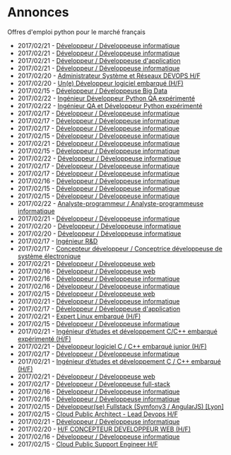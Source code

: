 # Annonces

Offres d'emploi python pour le marché français

* 2017/02/21 - [Développeur / Développeuse informatique](http://www.pyjobs.fr/jobs/details/4968/developpeur-developpeuse-informatique "Développeur / Développeuse informatique")
* 2017/02/21 - [Développeur / Développeuse informatique](http://www.pyjobs.fr/jobs/details/4969/developpeur-developpeuse-informatique "Développeur / Développeuse informatique")
* 2017/02/21 - [Développeur / Développeuse d'application](http://www.pyjobs.fr/jobs/details/4967/developpeur-developpeuse-dapplication "Développeur / Développeuse d'application")
* 2017/02/21 - [Développeur / Développeuse informatique](http://www.pyjobs.fr/jobs/details/4978/developpeur-developpeuse-informatique "Développeur / Développeuse informatique")
* 2017/02/20 - [Administrateur Système et Réseaux DEVOPS H/F](http://www.pyjobs.fr/jobs/details/4960/administrateur-systeme-et-reseaux-devops-h-f "Administrateur Système et Réseaux DEVOPS H/F")
* 2017/02/20 - [Un(e) Développeur logiciel embarqué (H/F)](http://www.pyjobs.fr/jobs/details/4961/un-e-developpeur-logiciel-embarque-h-f "Un(e) Développeur logiciel embarqué (H/F)")
* 2017/02/15 - [Développeur / Développeuse Big Data](http://www.pyjobs.fr/jobs/details/4938/developpeur-developpeuse-big-data "Développeur / Développeuse Big Data")
* 2017/02/22 - [Ingénieur Développeur Python QA expérimenté](http://www.pyjobs.fr/jobs/details/4985/ingenieur-developpeur-python-qa-experimente "Ingénieur Développeur Python QA expérimenté")
* 2017/02/22 - [Ingénieur QA et Développeur Python expérimenté](http://www.pyjobs.fr/jobs/details/4984/ingenieur-qa-et-developpeur-python-experimente "Ingénieur QA et Développeur Python expérimenté")
* 2017/02/17 - [Développeur / Développeuse informatique](http://www.pyjobs.fr/jobs/details/4955/developpeur-developpeuse-informatique "Développeur / Développeuse informatique")
* 2017/02/17 - [Développeur / Développeuse informatique](http://www.pyjobs.fr/jobs/details/4952/developpeur-developpeuse-informatique "Développeur / Développeuse informatique")
* 2017/02/17 - [Développeur / Développeuse informatique](http://www.pyjobs.fr/jobs/details/4953/developpeur-developpeuse-informatique "Développeur / Développeuse informatique")
* 2017/02/15 - [Développeur / Développeuse informatique](http://www.pyjobs.fr/jobs/details/4933/developpeur-developpeuse-informatique "Développeur / Développeuse informatique")
* 2017/02/21 - [Développeur / Développeuse informatique](http://www.pyjobs.fr/jobs/details/4977/developpeur-developpeuse-informatique "Développeur / Développeuse informatique")
* 2017/02/15 - [Développeur / Développeuse informatique](http://www.pyjobs.fr/jobs/details/4937/developpeur-developpeuse-informatique "Développeur / Développeuse informatique")
* 2017/02/22 - [Développeur / Développeuse informatique](http://www.pyjobs.fr/jobs/details/4983/developpeur-developpeuse-informatique "Développeur / Développeuse informatique")
* 2017/02/17 - [Développeur / Développeuse informatique](http://www.pyjobs.fr/jobs/details/4954/developpeur-developpeuse-informatique "Développeur / Développeuse informatique")
* 2017/02/17 - [Développeur / Développeuse informatique](http://www.pyjobs.fr/jobs/details/4951/developpeur-developpeuse-informatique "Développeur / Développeuse informatique")
* 2017/02/16 - [Développeur / Développeuse informatique](http://www.pyjobs.fr/jobs/details/4945/developpeur-developpeuse-informatique "Développeur / Développeuse informatique")
* 2017/02/15 - [Développeur / Développeuse informatique](http://www.pyjobs.fr/jobs/details/4934/developpeur-developpeuse-informatique "Développeur / Développeuse informatique")
* 2017/02/15 - [Développeur / Développeuse informatique](http://www.pyjobs.fr/jobs/details/4936/developpeur-developpeuse-informatique "Développeur / Développeuse informatique")
* 2017/02/22 - [Analyste-programmeur / Analyste-programmeuse informatique](http://www.pyjobs.fr/jobs/details/4982/analyste-programmeur-analyste-programmeuse-informatique "Analyste-programmeur / Analyste-programmeuse informatique")
* 2017/02/21 - [Développeur / Développeuse informatique](http://www.pyjobs.fr/jobs/details/4976/developpeur-developpeuse-informatique "Développeur / Développeuse informatique")
* 2017/02/20 - [Développeur / Développeuse informatique](http://www.pyjobs.fr/jobs/details/4966/developpeur-developpeuse-informatique "Développeur / Développeuse informatique")
* 2017/02/20 - [Développeur / Développeuse informatique](http://www.pyjobs.fr/jobs/details/4965/developpeur-developpeuse-informatique "Développeur / Développeuse informatique")
* 2017/02/17 - [Ingénieur R&D](http://www.pyjobs.fr/jobs/details/4958/ingenieur-r-d "Ingénieur R&D")
* 2017/02/17 - [Concepteur développeur / Conceptrice développeuse de système électronique](http://www.pyjobs.fr/jobs/details/4959/concepteur-developpeur-conceptrice-developpeuse-de-systeme-electronique "Concepteur développeur / Conceptrice développeuse de système électronique")
* 2017/02/21 - [Développeur / Développeuse web](http://www.pyjobs.fr/jobs/details/4975/developpeur-developpeuse-web "Développeur / Développeuse web")
* 2017/02/16 - [Développeur / Développeuse web](http://www.pyjobs.fr/jobs/details/4950/developpeur-developpeuse-web "Développeur / Développeuse web")
* 2017/02/16 - [Développeur / Développeuse informatique](http://www.pyjobs.fr/jobs/details/4943/developpeur-developpeuse-informatique "Développeur / Développeuse informatique")
* 2017/02/16 - [Développeur / Développeuse informatique](http://www.pyjobs.fr/jobs/details/4944/developpeur-developpeuse-informatique "Développeur / Développeuse informatique")
* 2017/02/15 - [Développeur / Développeuse web](http://www.pyjobs.fr/jobs/details/4930/developpeur-developpeuse-web "Développeur / Développeuse web")
* 2017/02/21 - [Développeur / Développeuse informatique](http://www.pyjobs.fr/jobs/details/4974/developpeur-developpeuse-informatique "Développeur / Développeuse informatique")
* 2017/02/17 - [Développeur / Développeuse d'application](http://www.pyjobs.fr/jobs/details/4957/developpeur-developpeuse-dapplication "Développeur / Développeuse d'application")
* 2017/02/21 - [Expert Linux embarqué (H/F)](http://www.pyjobs.fr/jobs/details/4972/expert-linux-embarque-h-f "Expert Linux embarqué (H/F)")
* 2017/02/15 - [Développeur / Développeuse informatique](http://www.pyjobs.fr/jobs/details/4931/developpeur-developpeuse-informatique "Développeur / Développeuse informatique")
* 2017/02/21 - [Ingénieur d’études et développement C/C++ embarqué expérimenté (H/F)](http://www.pyjobs.fr/jobs/details/4973/ingenieur-detudes-et-developpement-c-c-embarque-experimente-h-f "Ingénieur d’études et développement C/C++ embarqué expérimenté (H/F)")
* 2017/02/21 - [Développeur logiciel C / C++ embarqué junior (H/F)](http://www.pyjobs.fr/jobs/details/4971/developpeur-logiciel-c-c-embarque-junior-h-f "Développeur logiciel C / C++ embarqué junior (H/F)")
* 2017/02/17 - [Développeur / Développeuse informatique](http://www.pyjobs.fr/jobs/details/4956/developpeur-developpeuse-informatique "Développeur / Développeuse informatique")
* 2017/02/21 - [Ingénieur d’études et développement C / C++ embarqué (H/F)](http://www.pyjobs.fr/jobs/details/4970/ingenieur-detudes-et-developpement-c-c-embarque-h-f "Ingénieur d’études et développement C / C++ embarqué (H/F)")
* 2017/02/21 - [Développeur / Développeuse web](http://www.pyjobs.fr/jobs/details/4981/developpeur-developpeuse-web "Développeur / Développeuse web")
* 2017/02/17 - [Développeur / Développeuse full-stack](http://www.pyjobs.fr/jobs/details/4964/developpeur-developpeuse-full-stack "Développeur / Développeuse full-stack")
* 2017/02/16 - [Développeur / Développeuse informatique](http://www.pyjobs.fr/jobs/details/4948/developpeur-developpeuse-informatique "Développeur / Développeuse informatique")
* 2017/02/16 - [Développeur / Développeuse informatique](http://www.pyjobs.fr/jobs/details/4947/developpeur-developpeuse-informatique "Développeur / Développeuse informatique")
* 2017/02/15 - [Développeur(se) Fullstack (Symfony3 / AngularJS) [Lyon]](http://www.pyjobs.fr/jobs/details/4942/developpeur-se-fullstack-symfony3-angularjs-lyon "Développeur(se) Fullstack (Symfony3 / AngularJS) [Lyon]")
* 2017/02/15 - [Cloud Public Architect - Lead Devops H/F](http://www.pyjobs.fr/jobs/details/4940/cloud-public-architect-lead-devops-h-f "Cloud Public Architect - Lead Devops H/F")
* 2017/02/21 - [Développeur / Développeuse informatique](http://www.pyjobs.fr/jobs/details/4980/developpeur-developpeuse-informatique "Développeur / Développeuse informatique")
* 2017/02/20 - [H/F CONCEPTEUR DEVELOPPEUR WEB (H/F)](http://www.pyjobs.fr/jobs/details/4963/h-f-concepteur-developpeur-web-h-f "H/F CONCEPTEUR DEVELOPPEUR WEB (H/F)")
* 2017/02/16 - [Développeur / Développeuse informatique](http://www.pyjobs.fr/jobs/details/4949/developpeur-developpeuse-informatique "Développeur / Développeuse informatique")
* 2017/02/15 - [Cloud Public Support Engineer H/F](http://www.pyjobs.fr/jobs/details/4941/cloud-public-support-engineer-h-f "Cloud Public Support Engineer H/F")

